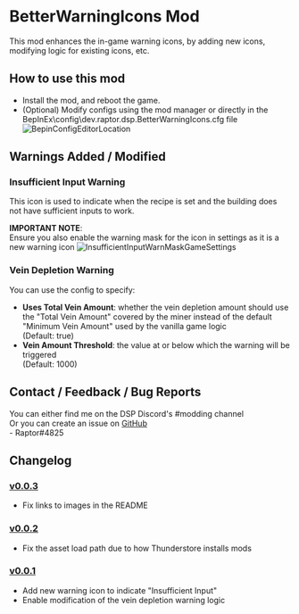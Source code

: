 # BetterWarningIcons Mod
This mod enhances the in-game warning icons, by adding new icons, modifying logic for existing icons, etc.    

## How to use this mod
* Install the mod, and reboot the game.
* (Optional) Modify configs using the mod manager or directly in the BepInEx\config\dev.raptor.dsp.BetterWarningIcons.cfg file
![BepinConfigEditorLocation](https://github.com/Velociraptor115/DSPMods/blob/main/BetterWarningIcons/Thunderstore/Docs/BepinConfigEditorLocation.png?raw=true)

## Warnings Added / Modified

### Insufficient Input Warning

This icon is used to indicate when the recipe is set and the building does not have sufficient inputs to work.

**IMPORTANT NOTE**:  
Ensure you also enable the warning mask for the icon in settings as it is a new warning icon
![InsufficientInputWarnMaskGameSettings](https://github.com/Velociraptor115/DSPMods/blob/main/BetterWarningIcons/Thunderstore/Docs/InsufficientInputWarnMaskGameSettings.png?raw=true)

### Vein Depletion Warning
You can use the config to specify:
* **Uses Total Vein Amount**: whether the vein depletion amount should use the "Total Vein Amount" covered by the miner instead of the default "Minimum Vein Amount" used by the vanilla game logic  
(Default: true)
* **Vein Amount Threshold**: the value at or below which the warning will be triggered  
(Default: 1000)
## Contact / Feedback / Bug Reports
You can either find me on the DSP Discord's #modding channel  
Or you can create an issue on [GitHub](https://github.com/Velociraptor115/DSPMods)  
\- Raptor#4825

## Changelog

### [v0.0.3](https://dsp.thunderstore.io/package/Raptor/BetterWarningIcons/0.0.1/)
* Fix links to images in the README

### [v0.0.2](https://dsp.thunderstore.io/package/Raptor/BetterWarningIcons/0.0.1/)
* Fix the asset load path due to how Thunderstore installs mods

### [v0.0.1](https://dsp.thunderstore.io/package/Raptor/BetterWarningIcons/0.0.1/)

* Add new warning icon to indicate "Insufficient Input"
* Enable modification of the vein depletion warning logic